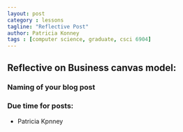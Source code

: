 ```yaml
---
layout: post
category : lessons
tagline: "Reflective Post"
author: Patricia Konney
tags : [computer science, graduate, csci 6904]
---
```


## Reflective on Business canvas model:


### Naming of your blog post



### Due time for posts:



- Patricia Kpnney
